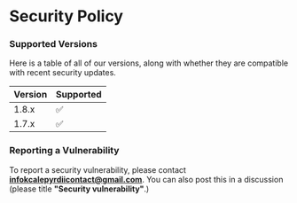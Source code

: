 # Security Policy

### **Supported Versions**

Here is a table of all of our versions, along with whether they are compatible with recent security updates.

| Version | Supported          |
| ------- | ------------------ |
| 1.8.x   | ✅ |
| 1.7.x   | ✅                |

### **Reporting a Vulnerability**

To report a security vulnerability, please contact **infokcalepyrdiicontact@gmail.com**.
You can also post this in a discussion (please title **"Security vulnerability"**.)
